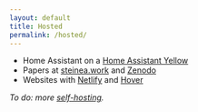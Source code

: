 ```yaml
---
layout: default
title: Hosted
permalink: /hosted/
---
```


* Home Assistant on a [Home Assistant Yellow](https://ameridroid.com/products/home-assistant-yellow)
* Papers at [steinea.work](https://steinea.work/) and [Zenodo](https://zenodo.org/search?q=metadata.creators.person_or_org.name%253A%22Stein%252C%20Eric%22)
* Websites with [Netlify](https://www.netlify.com/) and [Hover](https://www.hover.com/)

*To do: more [self-hosting](https://kittsteiner.blog/self-hosting/).*
